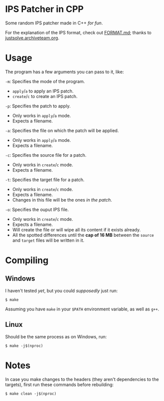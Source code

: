 # IPS Patcher in CPP
Some random IPS patcher made in C++ *for fun*.

For the explanation of the IPS format, check out [FORMAT.md](FORMAT.md); thanks to [justsolve.archiveteam.org](justsolve.archiveteam.org/wiki/IPS_(binary_patch_format)).

# Usage
The program has a few arguments you can pass to it, like:

`-m`: Specifies the mode of the program.
- `apply`/`a` to apply an IPS patch.
- `create`/`c` to create an IPS patch.

`-p`: Specifies the patch to apply.
- Only works in `apply`/`a` mode.
- Expects a filename.

`-a`: Specifies the file on which the patch will be applied.
- Only works in `apply`/`a` mode.
- Expects a filename.

`-c`: Specifies the source file for a patch.
- Only works in `create`/`c` mode.
- Expects a filename.

`-t`: Specifies the target file for a patch.
- Only works in `create`/`c` mode.
- Expects a filename.
- Changes in this file will be the ones *in the patch*.

`-o`: Specifies the ouput IPS file.
- Only works in `create`/`c` mode.
- Expects a filename.
- Will create the file or will wipe all its content if it exists already.
- All the spotted differences until the **cap of 16 MB** between the `source` and `target` files will be written in it.


# Compiling
## Windows
I haven't tested *yet*, but you could *supposedly* just run:
```shell
$ make
```

Assuming you have `make` in your `$PATH` environment variable, as well as `g++`.

## Linux
Should be the same process as on Windows, run:
```shell
$ make -j$(nproc)
```

# Notes
In case you make changes to the headers (they aren't dependencies to the targets), first run these commands before rebuilding:
```shell
$ make clean -j$(nproc)
```
